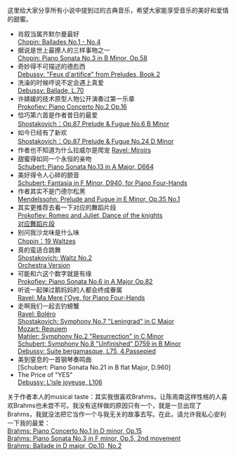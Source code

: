 这里给大家分享所有小说中提到过的古典音乐，希望大家能享受音乐的美好和爱情的甜蜜。

* 肖叙当属齐默尔曼最好  
[Chopin: Ballades No.1 - No.4](https://www.youtube.com/watch?v=cV_xvsH_EDk&t=5s)  
* 据说是世上最撩人的三样事物之一  
[Chopin: Piano Sonata No.3 in B Minor, Op.58](https://www.youtube.com/watch?v=l1uOYMei7Uo)  
* 奇妙得不可描述的德彪西  
[Debussy: "Feux d'artifice" from Preludes, Book 2](https://www.youtube.com/watch?v=UjHDpuCYq9Y)  
* 洗澡的时候哼说不定会遇上真爱  
[Debussy: Ballade, L.70](https://www.youtube.com/watch?v=W0OYVR79tUU)
* 许婧媛的技术原型人物公开演奏过第一乐章  
[Prokofiev: Piano Concerto No.2 Op.16](https://www.youtube.com/watch?v=6iGxsoN29G0)
* 恰巧第六首是作者昔日的最爱  
[Shostakovich：Op.87 Prelude & Fugue No.6 B Minor](https://www.youtube.com/watch?v=6SjIbVYnJuc)
* 如今已经有了新欢  
[Shostakovich：Op.87 Prelude & Fugue No.24 D Minor](https://www.youtube.com/watch?v=4JZf7GRKddI)
* 作者也不知道为什么拉威尔是爬宠
[Ravel: Miroirs](https://www.youtube.com/watch?v=0A4Lxm3IpvY&t=1331s)  
* 甜蜜得如同一个永恒的亲吻  
[Schubert: Piano Sonata No.13 in A Major, D664](https://www.youtube.com/watch?v=FsWZmIqHq_M)
* 美好得令人心碎的颤音  
[Schubert: Fantasia in F Minor, D940, for Piano Four-Hands](https://www.youtube.com/watch?v=v6VK-Fl2YC4)  
* 作者其实不是门德尔松黑    
[Mendelssohn: Prelude and Fugue in E Minor, Op.35 No.1](https://www.youtube.com/watch?v=_CrL1QlygIg)  
* 其实更推荐去看一下对应的舞蹈片段  
[Prokofiev: Romeo and Juliet, Dance of the knights](https://www.youtube.com/watch?v=asWU3OzOrK8)  
[对应舞蹈片段](https://www.youtube.com/watch?v=92YhJ4ZVmCg)
* 别问我沙龙味是什么味  
[Chopin：19 Waltzes](https://www.youtube.com/watch?v=qs9lRO9WT8g)
* 真的蛮适合跳舞  
[Shostakovich: Waltz No.2](https://www.youtube.com/watch?v=c1j5IOZmh6g)  
[Orchestra Version](https://www.youtube.com/watch?v=qPmnn_iTQJE)
* 可能和六这个数字就是有缘  
[Prokofiev: Piano Sonata No.6 in A Major Op.82](https://www.youtube.com/watch?v=_MFkRAtVoJw)
* 听说一起弹过鹅妈妈的人都会终成眷属  
[Ravel: Ma Mere l'Oye, for Piano Four-Hands](https://www.youtube.com/watch?v=C832mZzaJqU)
* 走啊我们一起去钓螃蟹  
[Ravel: Boléro](https://www.youtube.com/watch?v=mhhkGyJ092E)  
[Shostakovich: Symphony No.7 "Leningrad" in C Major](https://www.youtube.com/watch?v=j0eAfA6cSoU)  
[Mozart: Requiem](https://www.youtube.com/watch?v=j8RXHA1M-f8)  
[Mahler: Symphony No.2 "Resurrection" in C Minor ](https://www.youtube.com/watch?v=mZK3yZvvFBk)  
[Schubert: Symphony No.8 "Unfinished" D759 in B Minor](https://www.youtube.com/watch?v=uWnKMzAedK4)  
[Debussy: Suite bergamasque, L75, 4.Passepied](https://www.youtube.com/watch?v=O0GuQ1CNFa8)
* 美到窒息的一首钢琴奏鸣曲  
[Schubert: Piano Sonata No.21 in B flat Major, D.960]  
* The Price of "YES"  
[Debussy: L'isle joyeuse, L106](https://www.youtube.com/watch?v=DjV0qLecct0)    
  
关于作者本人的musical taste：其实我很喜欢Brahms，让陈焉南这样性格的人喜欢Brahms也未尝不可。我没有这样做的原因只有一个，就是一旦出现了Brahms，我就没法把它当作一个与我无关的故事去写。在此，请允许我私心安利一下我的最爱：  
[Brahms: Piano Concerto No.1 in D minor, Op.15](https://www.youtube.com/watch?v=OOlc2PAiWUU)  
[Brahms: Piano Sonata No.3 in F minor, Op.5, 2nd movement](https://www.youtube.com/watch?v=kdsV42y1OTE)  
[Brahms: Ballade in D major, Op.10, No.2](https://www.youtube.com/watch?v=jodL6ntnqZw)  

